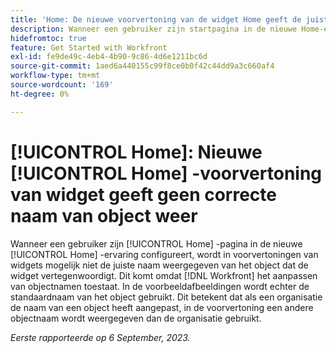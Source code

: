 ```yaml
---
title: 'Home: De nieuwe voorvertoning van de widget Home geeft de juiste naam van het object niet weer'
description: Wanneer een gebruiker zijn startpagina in de nieuwe Home-ervaring configureert, wordt in voorvertoningen van widgets mogelijk niet de juiste naam weergegeven van het object dat de widget vertegenwoordigt. Dit komt omdat Workfront het aanpassen van objectnamen toestaat. In de voorbeeldafbeeldingen wordt echter de standaardnaam van het object gebruikt. Dit betekent dat als een organisatie de naam van een object heeft aangepast, in de voorvertoning een andere objectnaam wordt weergegeven dan de organisatie gebruikt.
hidefromtoc: true
feature: Get Started with Workfront
exl-id: fe9de49c-4eb4-4b90-9c86-4d6e1211bc6d
source-git-commit: 1aed6a440155c99f8ce0b0f42c44dd9a3c660af4
workflow-type: tm+mt
source-wordcount: '169'
ht-degree: 0%

---
```


# [!UICONTROL Home]: Nieuwe [!UICONTROL Home] -voorvertoning van widget geeft geen correcte naam van object weer

<!--valid issue; won't fix-->

Wanneer een gebruiker zijn [!UICONTROL Home] -pagina in de nieuwe [!UICONTROL Home] -ervaring configureert, wordt in voorvertoningen van widgets mogelijk niet de juiste naam weergegeven van het object dat de widget vertegenwoordigt. Dit komt omdat [!DNL Workfront] het aanpassen van objectnamen toestaat. In de voorbeeldafbeeldingen wordt echter de standaardnaam van het object gebruikt. Dit betekent dat als een organisatie de naam van een object heeft aangepast, in de voorvertoning een andere objectnaam wordt weergegeven dan de organisatie gebruikt.

_Eerste rapporteerde op 6 September, 2023._
